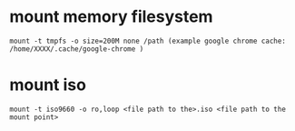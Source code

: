 # mount memory filesystem

```
mount -t tmpfs -o size=200M none /path (example google chrome cache: /home/XXXX/.cache/google-chrome )
```

# mount iso

```
mount -t iso9660 -o ro,loop <file path to the>.iso <file path to the mount point>
```
